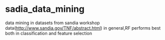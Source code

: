 # sadia_data_mining
data mining in datasets from sandia workshop data(http://www.sandia.gov/TNF/abstract.html)
in general,RF performs best both in classification and feature selection
